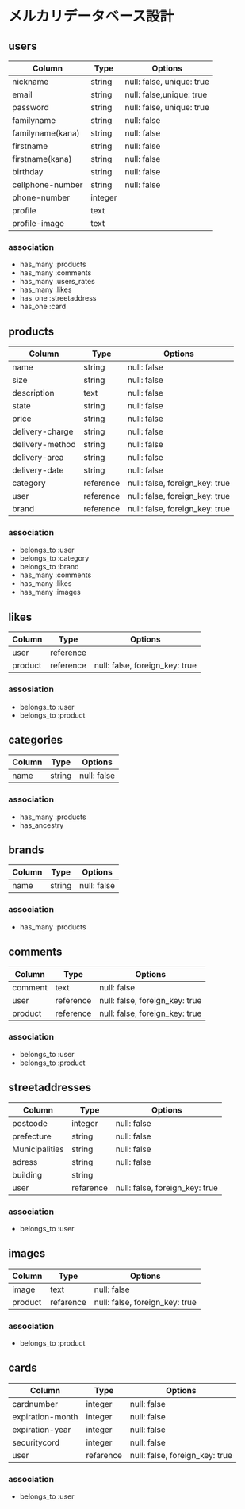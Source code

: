 # メルカリデータベース設計
## users
|Column|Type|Options|
|------|----|-------|
|nickname|string|null: false, unique: true|
|email|string|null: false,unique: true|
|password|string|null: false, unique: true|
|familyname|string|null: false|
|familyname(kana)|string|null: false|
|firstname|string|null: false|
|firstname(kana)|string|null: false|
|birthday|string|null: false|
|cellphone-number|string|null: false|
|phone-number|integer||
|profile|text||
|profile-image|text||
### association
- has_many :products
- has_many :comments
- has_many :users_rates
- has_many :likes
- has_one :streetaddress
- has_one :card


## products
|Column|Type|Options|
|------|----|-------|
|name|string|null: false|
|size|string|null: false|
|description|text|null: false|
|state|string|null: false|
|price|string|null: false|
|delivery-charge|string|null: false|
|delivery-method|string|null: false|
|delivery-area|string|null: false|
|delivery-date|string|null: false|
|category|reference|null: false, foreign_key: true|
|user|reference|null: false, foreign_key: true|
|brand|reference|null: false, foreign_key: true|
### association
- belongs_to :user
- belongs_to :category
- belongs_to :brand
- has_many :comments
- has_many :likes
- has_many :images

## likes
|Column|Type|Options|
|------|----|-------|
|user|reference||null: false, foreign_key: true|
|product|reference|null: false, foreign_key: true|
### assosiation 
- belongs_to :user
- belongs_to :product

## categories
|Column|Type|Options|
|------|----|-------|
|name|string|null: false|
### association
- has_many :products
- has_ancestry


## brands
|Column|Type|Options|
|------|----|-------|
|name|string|null: false|
### association
- has_many :products

## comments
|Column|Type|Options|
|------|----|-------|
|comment|text|null: false|
|user|reference|null: false, foreign_key: true|
|product|reference|null: false, foreign_key: true|
### association
- belongs_to :user
- belongs_to :product

## streetaddresses
|Column|Type|Options|
|------|----|-------|
|postcode|integer|null: false|
|prefecture|string|null: false|
|Municipalities|string|null: false|
|adress|string|null: false|
|building|string||
|user|refarence|null: false, foreign_key: true|
### association
- belongs_to :user

## images
|Column|Type|Options|
|------|----|-------|
|image|text|null: false|
|product|refarence|null: false, foreign_key: true|
### association
- belongs_to :product

## cards
|Column|Type|Options|
|------|----|-------|
|cardnumber|integer|null: false|
|expiration-month|integer|null: false|
|expiration-year|integer|null: false|
|securitycord|integer|null: false|
|user|refarence|null: false, foreign_key: true|
### association
- belongs_to :user
